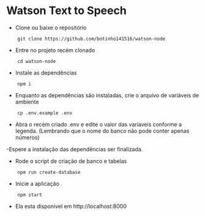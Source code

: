 # Watson Text to Speech


- Clone ou baixe o repositório 
```shell
	git clone https://github.com/botinho141516/watson-node
```

- Entre no projeto recém clonado
```shell
	cd watson-node
```

- Instale as dependências
```shell
	npm i
```

- Enquanto as dependências são instaladas, crie o arquivo de variáveis de ambiente
```shell
	cp .env.example .env
``` 
- Abra o recém criado .env e edite o valor das variaveis conforme a legenda. (Lembrando que o nome do banco não pode conter apenas números)

-Espere a instalação das dependências ser finalizada.

- Rode o script de criação de banco e tabelas
```shell
	npm run create-database
```

- Inicie a aplicação
```shell
	npm start
```

- Ela esta disponível em http://localhost:8000